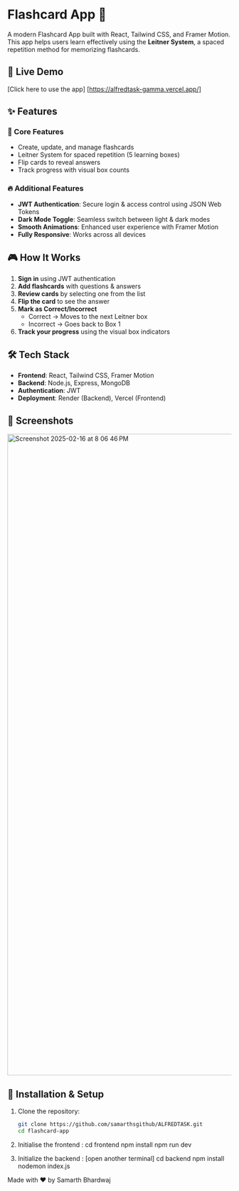 # Flashcard App 🧠  

A modern Flashcard App built with React, Tailwind CSS, and Framer Motion. This app helps users learn effectively using the **Leitner System**, a spaced repetition method for memorizing flashcards.  

## 🚀 Live Demo  
[Click here to use the app] [https://alfredtask-gamma.vercel.app/]

## ✨ Features  
### 📌 Core Features  
- Create, update, and manage flashcards  
- Leitner System for spaced repetition (5 learning boxes)  
- Flip cards to reveal answers  
- Track progress with visual box counts  

### 🔥 Additional Features  
- **JWT Authentication**: Secure login & access control using JSON Web Tokens  
- **Dark Mode Toggle**: Seamless switch between light & dark modes  
- **Smooth Animations**: Enhanced user experience with Framer Motion  
- **Fully Responsive**: Works across all devices  

## 🎮 How It Works  
1. **Sign in** using JWT authentication  
2. **Add flashcards** with questions & answers  
3. **Review cards** by selecting one from the list  
4. **Flip the card** to see the answer  
5. **Mark as Correct/Incorrect**  
   - Correct → Moves to the next Leitner box  
   - Incorrect → Goes back to Box 1  
6. **Track your progress** using the visual box indicators  

## 🛠 Tech Stack  
- **Frontend**: React, Tailwind CSS, Framer Motion  
- **Backend**: Node.js, Express, MongoDB  
- **Authentication**: JWT  
- **Deployment**: Render (Backend), Vercel (Frontend)  

## 📸 Screenshots  
 <img width="1439" alt="Screenshot 2025-02-16 at 8 06 46 PM" src="https://github.com/user-attachments/assets/c5a5adc1-7776-4e84-bb8f-0dd387da5a25" />


## 🔧 Installation & Setup  
1. Clone the repository:  
   ```bash
   git clone https://github.com/samarthsgithub/ALFREDTASK.git
   cd flashcard-app
2. Initialise the frontend :
   cd frontend
   npm install
   npm run dev

3. Initialize the backend :
   [open another terminal]
   cd backend
   npm install
   nodemon index.js



Made with ❤️ by Samarth Bhardwaj
   

   
